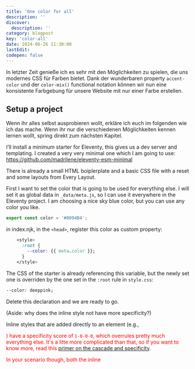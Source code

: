 ```yaml
---
title: 'One color for all'
description: ''
discover:
  description: ''
category: blogpost
key: 'color-all'
date: 2024-06-26 11:30:00
lastEdit:
codepen: false
---
```


In letzter Zeit genieße ich es sehr mit den Möglichkeiten zu spielen, die uns modernes CSS für Farben bietet. Dank der wunderbaren property `accent-color` und der `color-mix()` functional notation können wir nun eine konsistente Farbgebung für unsere Website mit nur einer Farbe erstellen.

## Setup a project

Wenn ihr alles selbst ausprobieren wollt, erkläre ich euch im folgenden wie ich das mache. Wenn ihr nur die verschiedenen Möglichkeiten kennen lernen wollt, spring direkt zum nächsten Kapitel.

I’ll install a minimum starter for Eleventy, this gives us a dev server and templating. I created a very very minimal one which I am going to use: https://github.com/madrilene/eleventy-esm-minimal

There is already a small HTML boiplerplate and a basic CSS file with a reset and some layouts from Every Layout.

First I want to set the color that is going to be used for everything else. I will set it as global data in `_data/meta.js`, so I can use it everywhere in the Eleventy project. I am choosing a nice sky blue color, but you can use any color you like.

```js
export const color = '#0094B4';
```

in index.njk, in the `<head>`, register this color as custom property:

```css
    <style>
      :root {
      	--color: {{ meta.color }};
      }
    </style>
```

The CSS of the starter is already referencing this variable, but the newly set one is overriden by the one set in the `:root` rule in `style.css`:

```css
--color: deeppink;
```

Delete this declaration and we are ready to go.

(Aside: why does the inline style not have more specificity?)

Inline styles that are added directly to an element (e.g., <div style="color: red;">) have a specificity score of `1-0-0-0`, which overrules pretty much everything else. It's a litte more complicated than that, so if you want to know more, read this [primer on the cascade and specificity](https://piccalil.li/blog/a-primer-on-the-cascade-and-specificity/).

In your scenario though, both the inline <style> tag and the external style.css stylesheet use the :root pseudo-class. Here’s why the inline style doesn’t gain more specificity in this case:

The `:root` pseudo-class represents the highest-level parent element in the document tree (the <html> element for HTML documents), has the specificity of a pseudo-class.
Because both our inline style and the external stylesheet use the `:root` pseudo-class with no other selectors added, their specificity scores are identical. The decision on which rule applies now comes down to the **order of appearance** in the HTML (cascading).

(aside end)

## Tint control elements with the `accent-color` property

`accent-color` is in all major browsers since 2022. As of now, it tints four elements: checkbox, radio, range and progress. As there is a default browser style for all elements, this is a progressive enhancement, that does not break older browsers.

```css
body {
  accent-color: var(--color);
}
```
